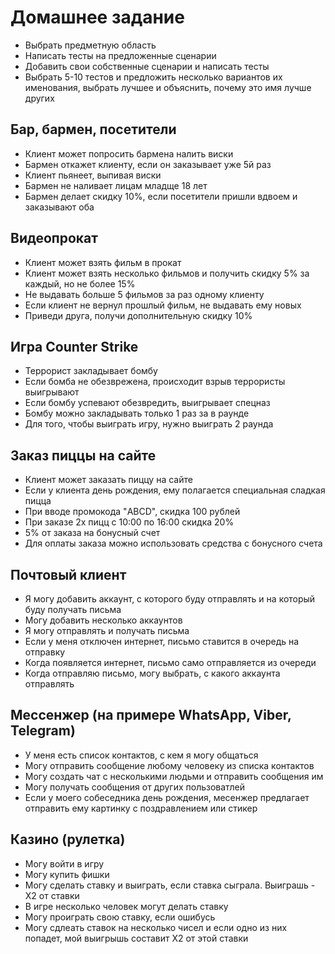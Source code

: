 # Домашнее задание

* Выбрать предметную область
* Написать тесты на предложенные сценарии
* Добавить свои собственные сценарии и написать тесты
* Выбрать 5-10 тестов и предложить несколько вариантов их именования, выбрать лучшее и объяснить, почему это имя лучше других


## Бар, бармен, посетители
* Клиент может попросить бармена налить виски
* Бармен откажет клиенту, если он заказывает уже 5й раз
* Клиент пьянеет, выпивая виски
* Бармен не наливает лицам младще 18 лет
* Бармен делает скидку 10%, если посетители пришли вдвоем и заказывают оба

## Видеопрокат
* Клиент может взять фильм в прокат
* Клиент может взять несколько фильмов и получить скидку 5% за каждый, но не более 15%
* Не выдавать больше 5 фильмов за раз одному клиенту
* Если клиент не вернул прошлый фильм, не выдавать ему новых
* Приведи друга, получи дополнительную скидку 10%

## Игра Counter Strike
* Террорист закладывает бомбу
* Если бомба не обезврежена, происходит взрыв террористы выигрывают
* Если бомбу успевают обезвредить, выигрывает спецназ
* Бомбу можно закладывать только 1 раз за в раунде
* Для того, чтобы выиграть игру, нужно выиграть 2 раунда

## Заказ пиццы на сайте
* Клиент может заказать пиццу на сайте
* Если у клиента день рождения, ему полагается специальная сладкая пицца
* При вводе промокода "ABCD", скидка 100 рублей
* При заказе 2х пицц с 10:00 по 16:00 скидка 20%
* 5% от заказа на бонусный счет
* Для оплаты заказа можно использовать средства с бонусного счета

## Почтовый клиент
* Я могу добавить аккаунт, с которого буду отправлять и на который буду получать письма
* Могу добавить несколько аккаунтов
* Я могу отправлять и получать письма
* Если у меня отключен интернет, письмо ставится в очередь на отправку
* Когда появляется интернет, письмо само отправляется из очереди
* Когда отправляю письмо, могу выбрать, с какого аккаунта отправлять

## Мессенжер (на примере WhatsApp, Viber, Telegram)
* У меня есть список контактов, с кем я могу общаться
* Могу отправить сообщение любому человеку из списка контактов
* Могу создать чат с несколькими людьми и отправить сообщения им
* Могу получать сообщения от других пользоватлей
* Если у моего собеседника день рождения, месенжер предлагает отправить ему картинку с поздравлением или стикер

## Казино (рулетка)
* Могу войти в игру
* Могу купить фишки
* Могу сделать ставку и выиграть, если ставка сыграла. Выиграшь - X2 от ставки
* В игре несколько человек могут делать ставку
* Могу проиграть свою ставку, если ошибусь
* Могу сдлеать ставок на несколько чисел и если одно из них попадет, мой выигрышь составит X2 от этой ставки
